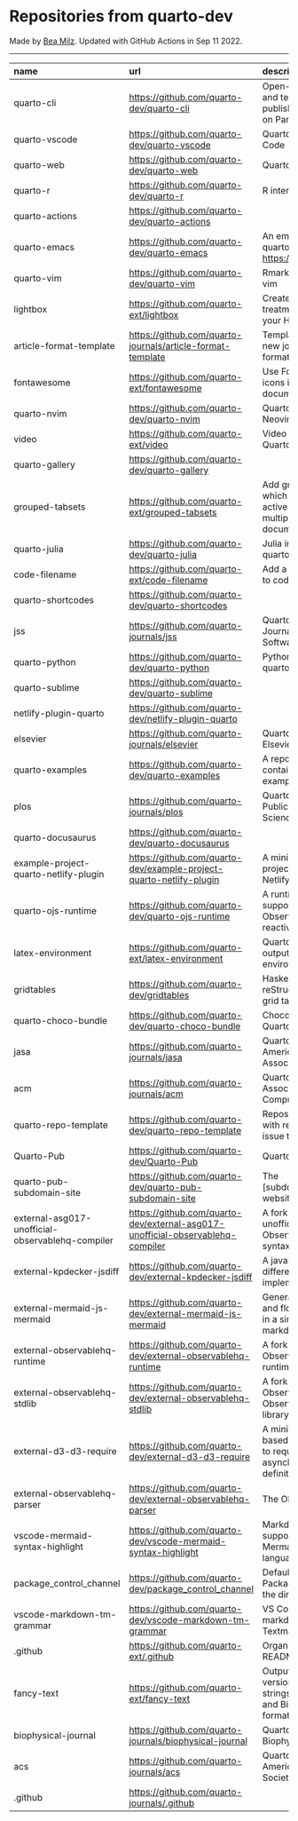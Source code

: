# Repositories from quarto-dev
Made by [Bea Milz](https://twitter.com/beamilz).
Updated with GitHub Actions in Sep 11 2022.
<hr> 

|name                                             |url                                                                            |description                                                                                     | stars| forks| open_issues|
|:------------------------------------------------|:------------------------------------------------------------------------------|:-----------------------------------------------------------------------------------------------|-----:|-----:|-----------:|
|quarto-cli                                       |https://github.com/quarto-dev/quarto-cli                                       |Open-source scientific and technical publishing system built on Pandoc.                         |  1192|    92|         418|
|quarto-vscode                                    |https://github.com/quarto-dev/quarto-vscode                                    |Quarto extension for VS Code                                                                    |    89|     7|          28|
|quarto-web                                       |https://github.com/quarto-dev/quarto-web                                       |Quarto website                                                                                  |    87|   167|          27|
|quarto-r                                         |https://github.com/quarto-dev/quarto-r                                         |R interface to quarto-cli                                                                       |    82|     9|          34|
|quarto-actions                                   |https://github.com/quarto-dev/quarto-actions                                   |                                                                                                |    49|    13|          16|
|quarto-emacs                                     |https://github.com/quarto-dev/quarto-emacs                                     |An emacs mode for quarto: https://quarto.org                                                    |    45|     5|           2|
|quarto-vim                                       |https://github.com/quarto-dev/quarto-vim                                       |Rmarkdown support for vim                                                                       |    40|    10|           7|
|lightbox                                         |https://github.com/quarto-ext/lightbox                                         |Create lightbox treatments for images in your HTML documents.                                   |    28|     2|           5|
|article-format-template                          |https://github.com/quarto-journals/article-format-template                     |Template for creating a new journal article format for Quarto                                   |    23|     2|           6|
|fontawesome                                      |https://github.com/quarto-ext/fontawesome                                      |Use Font Awesome icons in HTML and PDF documents.                                               |    22|     5|           7|
|quarto-nvim                                      |https://github.com/quarto-dev/quarto-nvim                                      |Quarto mode for Neovim                                                                          |    16|     0|           2|
|video                                            |https://github.com/quarto-ext/video                                            |Video Extension for Quarto                                                                      |    16|     0|           1|
|quarto-gallery                                   |https://github.com/quarto-dev/quarto-gallery                                   |                                                                                                |    15|    11|           0|
|grouped-tabsets                                  |https://github.com/quarto-ext/grouped-tabsets                                  |Add grouped tabsets, which remember the active tab across multiple HTML documents.              |    12|     2|           1|
|quarto-julia                                     |https://github.com/quarto-dev/quarto-julia                                     |Julia interface to quarto-cli                                                                   |    10|     0|           5|
|code-filename                                    |https://github.com/quarto-ext/code-filename                                    |Add a filename header to code blocks                                                            |    10|     0|           3|
|quarto-shortcodes                                |https://github.com/quarto-dev/quarto-shortcodes                                |                                                                                                |     8|     1|           2|
|jss                                              |https://github.com/quarto-journals/jss                                         |Quarto template for the Journal of Statistical Software                                         |     8|     2|           3|
|quarto-python                                    |https://github.com/quarto-dev/quarto-python                                    |Python interface to quarto-cli                                                                  |     7|     0|           0|
|quarto-sublime                                   |https://github.com/quarto-dev/quarto-sublime                                   |                                                                                                |     6|     1|           1|
|netlify-plugin-quarto                            |https://github.com/quarto-dev/netlify-plugin-quarto                            |                                                                                                |     5|     0|           1|
|elsevier                                         |https://github.com/quarto-journals/elsevier                                    |Quarto template for Elsevier Journals                                                           |     5|     2|           2|
|quarto-examples                                  |https://github.com/quarto-dev/quarto-examples                                  |A repository of self-contained quarto examples                                                  |     4|     0|           0|
|plos                                             |https://github.com/quarto-journals/plos                                        |Quarto template for Public Library of Science                                                   |     4|     1|           8|
|quarto-docusaurus                                |https://github.com/quarto-dev/quarto-docusaurus                                |                                                                                                |     3|     0|           1|
|example-project-quarto-netlify-plugin            |https://github.com/quarto-dev/example-project-quarto-netlify-plugin            |A minimal Quarto project using Quarto's Netlify plugin                                          |     2|     0|           0|
|quarto-ojs-runtime                               |https://github.com/quarto-dev/quarto-ojs-runtime                               |A runtime for quarto's support of ObservableHQ's reactive Javascript                            |     2|     0|           0|
|latex-environment                                |https://github.com/quarto-ext/latex-environment                                |Quarto extension to output custom LaTeX environments.                                           |     2|     2|           1|
|gridtables                                       |https://github.com/quarto-dev/gridtables                                       |Haskell parser for reStructuredText-style grid tables.                                          |     1|     0|           4|
|quarto-choco-bundle                              |https://github.com/quarto-dev/quarto-choco-bundle                              |Chocolatey package for Quarto                                                                   |     1|     0|           0|
|jasa                                             |https://github.com/quarto-journals/jasa                                        |Quarto template for the American Statistical Association Journals                               |     1|     0|           0|
|acm                                              |https://github.com/quarto-journals/acm                                         |Quarto template for the Association of Computing Machinery                                      |     1|     2|           5|
|quarto-repo-template                             |https://github.com/quarto-dev/quarto-repo-template                             |Repository template with readme styling, issue templates, etc                                   |     0|     0|           0|
|Quarto-Pub                                       |https://github.com/quarto-dev/Quarto-Pub                                       |Quarto Pub                                                                                      |     0|     0|           1|
|quarto-pub-subdomain-site                        |https://github.com/quarto-dev/quarto-pub-subdomain-site                        |The [subdomain].quarto.pub website                                                              |     0|     0|           0|
|external-asg017-unofficial-observablehq-compiler |https://github.com/quarto-dev/external-asg017-unofficial-observablehq-compiler |A fork of @asg017's unofficial compiler for Observable notebook syntax                          |     0|     0|           0|
|external-kpdecker-jsdiff                         |https://github.com/quarto-dev/external-kpdecker-jsdiff                         |A javascript text differencing implementation.                                                  |     0|     0|           0|
|external-mermaid-js-mermaid                      |https://github.com/quarto-dev/external-mermaid-js-mermaid                      |Generation of diagram and flowchart from text in a similar manner as markdown                   |     0|     0|           0|
|external-observablehq-runtime                    |https://github.com/quarto-dev/external-observablehq-runtime                    |A fork of the Observable dataflow runtime.                                                      |     0|     0|           0|
|external-observablehq-stdlib                     |https://github.com/quarto-dev/external-observablehq-stdlib                     |A fork of ObservableHQ's Observable standard library.                                           |     0|     0|           0|
|external-d3-d3-require                           |https://github.com/quarto-dev/external-d3-d3-require                           |A minimal, promise-based implementation to require asynchronous module definitions.             |     0|     0|           0|
|external-observablehq-parser                     |https://github.com/quarto-dev/external-observablehq-parser                     |The Observable parser.                                                                          |     0|     0|           0|
|vscode-mermaid-syntax-highlight                  |https://github.com/quarto-dev/vscode-mermaid-syntax-highlight                  |Markdown syntax support for the Mermaid charting language                                       |     0|     0|           0|
|package_control_channel                          |https://github.com/quarto-dev/package_control_channel                          |Default channel file for Package Control. Follow the directions at:                             |     0|     0|           0|
|vscode-markdown-tm-grammar                       |https://github.com/quarto-dev/vscode-markdown-tm-grammar                       |VS Code built-in markdown extension's Textmate grammar                                          |     0|     0|           0|
|.github                                          |https://github.com/quarto-ext/.github                                          |Organization profile README source                                                              |     0|     0|           0|
|fancy-text                                       |https://github.com/quarto-ext/fancy-text                                       |Output nicely formatted versions of fancy strings such as LaTeX and BibTeX in multiple formats. |     0|     0|           1|
|biophysical-journal                              |https://github.com/quarto-journals/biophysical-journal                         |Quarto template for Biophysical journal                                                         |     0|     0|           0|
|acs                                              |https://github.com/quarto-journals/acs                                         |Quarto template for the American Chemical Society                                               |     0|     0|           0|
|.github                                          |https://github.com/quarto-journals/.github                                     |                                                                                                |     0|     0|           1|
